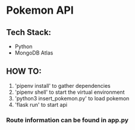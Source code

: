 # Pokemon API

## Tech Stack:
- Python
- MongoDB Atlas

## HOW TO:
1. 'pipenv install' to gather dependencies
2. 'pipenv shell' to start the virtual environment
3. 'python3 insert_pokemon.py' to load pokemon
4. 'flask run' to start api

### Route information can be found in app.py